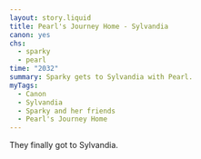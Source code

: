 ```yaml
---
layout: story.liquid
title: Pearl's Journey Home - Sylvandia
canon: yes
chs:
  - sparky
  - pearl
time: "2032"
summary: Sparky gets to Sylvandia with Pearl.
myTags:
  - Canon
  - Sylvandia
  - Sparky and her friends
  - Pearl's Journey Home
---
```


They finally got to Sylvandia.
